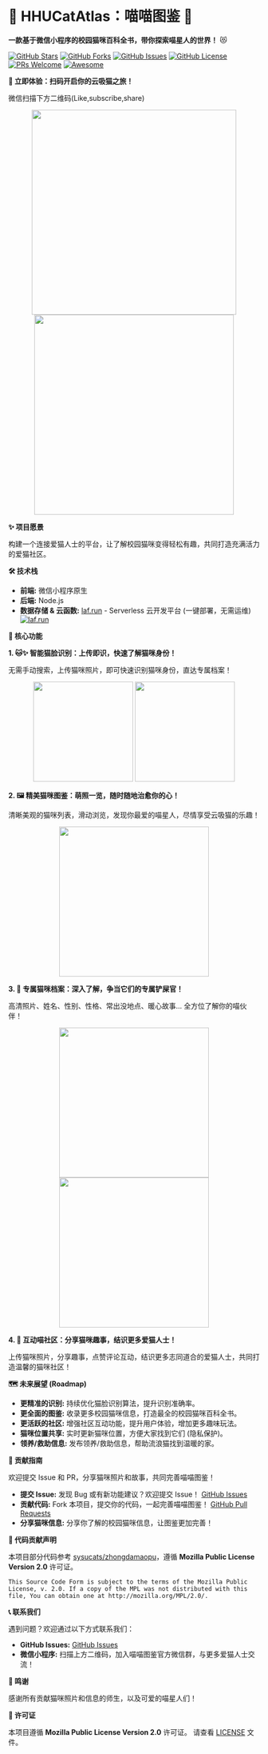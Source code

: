 # 🐾 HHUCatAtlas：喵喵图鉴 🐾

**一款基于微信小程序的校园猫咪百科全书，带你探索喵星人的世界！** 😻

[![GitHub Stars](https://img.shields.io/github/stars/424635328/HHUCatAtlas?style=social)](https://github.com/424635328/HHUCatAtlas)
[![GitHub Forks](https://img.shields.io/github/forks/424635328/HHUCatAtlas?style=social)](https://github.com/424635328/HHUCatAtlas)
[![GitHub Issues](https://img.shields.io/github/issues/424635328/HHUCatAtlas)](https://github.com/424635328/HHUCatAtlas/issues)
[![GitHub License](https://img.shields.io/github/license/424635328/HHUCatAtlas)](LICENSE)
[![PRs Welcome](https://img.shields.io/badge/PRs-welcome-brightgreen.svg)](https://github.com/424635328/HHUCatAtlas/pulls)
[![Awesome](https://awesome.re/badge.svg)](https://awesome.re)

**🚀 立即体验：扫码开启你的云吸猫之旅！**

<text>微信扫描下方二维码(Like,subscribe,share)</text>

<p align="center">
  <img src="production/qr.png" width= "410">
  <img src="https://camo.githubusercontent.com/906b184c692c660b08f23df679932cd25b4cd1a223e394bce7907c84395abc4b/68747470733a2f2f692e67697068792e636f6d2f6d656469612f4c6d4e77724268656a6b4b394546503530342f67697068792e676966" width= "400">
</p>

**✨ 项目愿景**

构建一个连接爱猫人士的平台，让了解校园猫咪变得轻松有趣，共同打造充满活力的爱猫社区。

**🛠️ 技术栈**

- **前端:** 微信小程序原生
- **后端:** Node.js
- **数据存储 & 云函数:** [laf.run](https://laf.run) - Serverless 云开发平台 (一键部署，无需运维)
  [![laf.run](https://img.shields.io/badge/Powered%20by-laf.run-blue)](https://laf.run)

**🌟 核心功能**

**1. 🐱✨ 智能猫脸识别：上传即识，快速了解猫咪身份！**

无需手动搜索，上传猫咪照片，即可快速识别猫咪身份，直达专属档案！

<p align="center">
  <img src="production/p9.jpg" width="200">
  <img src="production/p10.jpg" width="200">
</p>

**2. 🖼️ 精美猫咪图鉴：萌照一览，随时随地治愈你的心！**

清晰美观的猫咪列表，滑动浏览，发现你最爱的喵星人，尽情享受云吸猫的乐趣！

<p align="center">
  <img src="production/p2.jpg" width="300">
</p>

**3. 📜 专属猫咪档案：深入了解，争当它们的专属铲屎官！**

高清照片、姓名、性别、性格、常出没地点、暖心故事… 全方位了解你的喵伙伴！

<p align="center">
  <img src="production/p10.jpg" width="300">
  <img src="production/p11.jpg" width="300">
</p>

**4. 💬 互动喵社区：分享猫咪趣事，结识更多爱猫人士！**

上传猫咪照片，分享趣事，点赞评论互动，结识更多志同道合的爱猫人士，共同打造温馨的猫咪社区！

**🗺️ 未来展望 (Roadmap)**

- **更精准的识别:** 持续优化猫脸识别算法，提升识别准确率。
- **更全面的图鉴:** 收录更多校园猫咪信息，打造最全的校园猫咪百科全书。
- **更活跃的社区:** 增强社区互动功能，提升用户体验，增加更多趣味玩法。
- **猫咪位置共享:** 实时更新猫咪位置，方便大家找到它们 (隐私保护)。
- **领养/救助信息:** 发布领养/救助信息，帮助流浪猫找到温暖的家。

**🤝 贡献指南**

欢迎提交 Issue 和 PR，分享猫咪照片和故事，共同完善喵喵图鉴！

- **提交 Issue:** 发现 Bug 或有新功能建议？欢迎提交 Issue！
  [GitHub Issues](https://github.com/424635328/HHUCatAtlas/issues)
- **贡献代码:** Fork 本项目，提交你的代码，一起完善喵喵图鉴！
  [GitHub Pull Requests](https://github.com/424635328/HHUCatAtlas/pulls)
- **分享猫咪信息:** 分享你了解的校园猫咪信息，让图鉴更加完善！

**📄 代码贡献声明**

本项目部分代码参考 [sysucats/zhongdamaopu](https://github.com/sysucats/zhongdamaopu)，遵循 **Mozilla Public License Version 2.0** 许可证。

```
This Source Code Form is subject to the terms of the Mozilla Public
License, v. 2.0. If a copy of the MPL was not distributed with this
file, You can obtain one at http://mozilla.org/MPL/2.0/.
```

**📞 联系我们**

遇到问题？欢迎通过以下方式联系我们：

- **GitHub Issues:** [GitHub Issues](https://github.com/424635328/HHUCatAtlas/issues)
- **微信小程序:** 扫描上方二维码，加入喵喵图鉴官方微信群，与更多爱猫人士交流！

**🙏 鸣谢**

感谢所有贡献猫咪照片和信息的师生，以及可爱的喵星人们！

**📝 许可证**

本项目遵循 **Mozilla Public License Version 2.0** 许可证。 请查看 [LICENSE](LICENSE) 文件。
